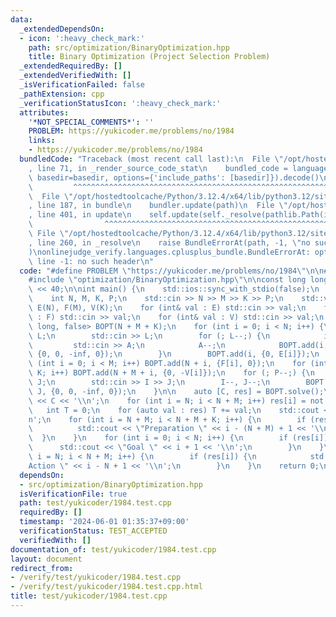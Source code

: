```yaml
---
data:
  _extendedDependsOn:
  - icon: ':heavy_check_mark:'
    path: src/optimization/BinaryOptimization.hpp
    title: Binary Optimization (Project Selection Problem)
  _extendedRequiredBy: []
  _extendedVerifiedWith: []
  _isVerificationFailed: false
  _pathExtension: cpp
  _verificationStatusIcon: ':heavy_check_mark:'
  attributes:
    '*NOT_SPECIAL_COMMENTS*': ''
    PROBLEM: https://yukicoder.me/problems/no/1984
    links:
    - https://yukicoder.me/problems/no/1984
  bundledCode: "Traceback (most recent call last):\n  File \"/opt/hostedtoolcache/Python/3.12.4/x64/lib/python3.12/site-packages/onlinejudge_verify/documentation/build.py\"\
    , line 71, in _render_source_code_stat\n    bundled_code = language.bundle(stat.path,\
    \ basedir=basedir, options={'include_paths': [basedir]}).decode()\n          \
    \         ^^^^^^^^^^^^^^^^^^^^^^^^^^^^^^^^^^^^^^^^^^^^^^^^^^^^^^^^^^^^^^^^^^^^^^^^^^^^^^^^^\n\
    \  File \"/opt/hostedtoolcache/Python/3.12.4/x64/lib/python3.12/site-packages/onlinejudge_verify/languages/cplusplus.py\"\
    , line 187, in bundle\n    bundler.update(path)\n  File \"/opt/hostedtoolcache/Python/3.12.4/x64/lib/python3.12/site-packages/onlinejudge_verify/languages/cplusplus_bundle.py\"\
    , line 401, in update\n    self.update(self._resolve(pathlib.Path(included), included_from=path))\n\
    \                ^^^^^^^^^^^^^^^^^^^^^^^^^^^^^^^^^^^^^^^^^^^^^^^^^^^^^^^^^\n \
    \ File \"/opt/hostedtoolcache/Python/3.12.4/x64/lib/python3.12/site-packages/onlinejudge_verify/languages/cplusplus_bundle.py\"\
    , line 260, in _resolve\n    raise BundleErrorAt(path, -1, \"no such header\"\
    )\nonlinejudge_verify.languages.cplusplus_bundle.BundleErrorAt: optimization/BinaryOptimization.hpp:\
    \ line -1: no such header\n"
  code: "#define PROBLEM \"https://yukicoder.me/problems/no/1984\"\n\n#include <iostream>\n\
    #include \"optimization/BinaryOptimization.hpp\"\n\nconst long long inf = 1LL\
    \ << 40;\n\nint main() {\n    std::ios::sync_with_stdio(false);\n    std::cin.tie(nullptr);\n\
    \    int N, M, K, P;\n    std::cin >> N >> M >> K >> P;\n    std::vector<int>\
    \ E(N), F(M), V(K);\n    for (int& val : E) std::cin >> val;\n    for (int& val\
    \ : F) std::cin >> val;\n    for (int& val : V) std::cin >> val;\n    BinaryOptimization<long\
    \ long, false> BOPT(N + M + K);\n    for (int i = 0; i < N; i++) {\n        int\
    \ L;\n        std::cin >> L;\n        for (; L--;) {\n            int A;\n   \
    \         std::cin >> A;\n            A--;\n            BOPT.add(i, N + M + A,\
    \ {0, 0, -inf, 0});\n        }\n        BOPT.add(i, {0, E[i]});\n    }\n    for\
    \ (int i = 0; i < M; i++) BOPT.add(N + i, {F[i], 0});\n    for (int i = 0; i <\
    \ K; i++) BOPT.add(N + M + i, {0, -V[i]});\n    for (; P--;) {\n        int I,\
    \ J;\n        std::cin >> I >> J;\n        I--, J--;\n        BOPT.add(I, N +\
    \ J, {0, 0, -inf, 0});\n    }\n\n    auto [C, res] = BOPT.solve();\n    std::cout\
    \ << C << '\\n';\n    for (int i = N; i < N + M; i++) res[i] = not res[i];\n \
    \   int T = 0;\n    for (auto val : res) T += val;\n    std::cout << T << '\\\
    n';\n    for (int i = N + M; i < N + M + K; i++) {\n        if (res[i]) {\n  \
    \          std::cout << \"Preparation \" << i - (N + M) + 1 << '\\n';\n      \
    \  }\n    }\n    for (int i = 0; i < N; i++) {\n        if (res[i]) {\n      \
    \      std::cout << \"Goal \" << i + 1 << '\\n';\n        }\n    }\n    for (int\
    \ i = N; i < N + M; i++) {\n        if (res[i]) {\n            std::cout << \"\
    Action \" << i - N + 1 << '\\n';\n        }\n    }\n    return 0;\n}"
  dependsOn:
  - src/optimization/BinaryOptimization.hpp
  isVerificationFile: true
  path: test/yukicoder/1984.test.cpp
  requiredBy: []
  timestamp: '2024-06-01 01:35:37+09:00'
  verificationStatus: TEST_ACCEPTED
  verifiedWith: []
documentation_of: test/yukicoder/1984.test.cpp
layout: document
redirect_from:
- /verify/test/yukicoder/1984.test.cpp
- /verify/test/yukicoder/1984.test.cpp.html
title: test/yukicoder/1984.test.cpp
---
```

